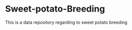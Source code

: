 Sweet-potato-Breeding
=====================

This is a data repository regarding to sweet potato breeding
